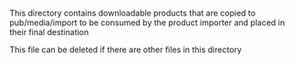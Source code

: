 This directory contains downloadable products that are copied to pub/media/import to be consumed by the product importer and placed in their final destination

This file can be deleted if there are other files in this directory
